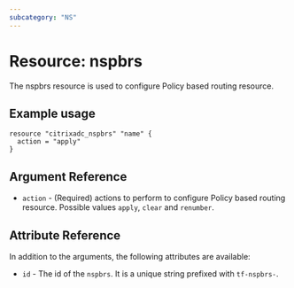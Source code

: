 ```yaml
---
subcategory: "NS"
---
```


# Resource: nspbrs

The nspbrs resource is used to configure Policy based routing resource.


## Example usage

```hcl
resource "citrixadc_nspbrs" "name" {
  action = "apply"
}
```

## Argument Reference

* `action` - (Required) actions to perform to configure Policy based routing resource. Possible values `apply`, `clear` and `renumber`.

## Attribute Reference

In addition to the arguments, the following attributes are available:

* `id` - The id of the `nspbrs`. It is a unique string prefixed with `tf-nspbrs-`.

